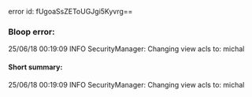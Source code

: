 error id: fUgoaSsZEToUGJgi5Kyvrg==
### Bloop error:

25/06/18 00:19:09 INFO SecurityManager: Changing view acls to: michal
#### Short summary: 

25/06/18 00:19:09 INFO SecurityManager: Changing view acls to: michal